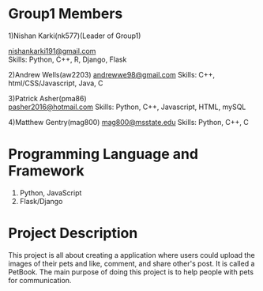 # Group1 Members
1)Nishan Karki(nk577)(Leader of Group1)

nishankarki191@gmail.com    
Skills:  Python, C++, R, Django, Flask


2)Andrew Wells(aw2203)
andrewwe98@gmail.com
Skills: C++, html/CSS/Javascript, Java, C

3)Patrick Asher(pma86)  
pasher2016@hotmail.com 
Skills: Python, C++, Javascript, HTML, mySQL

4)Matthew Gentry(mag800) 
mag800@msstate.edu
Skills: Python, C++, C

# Programming Language and Framework
1) Python, JavaScript
2) Flask/Django

# Project Description

This project is all about creating a application where users could upload the images of their pets and like, comment, and share other's post. It is called a PetBook. The main purpose of doing this project is to help people with pets for communication.
